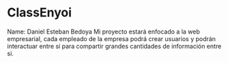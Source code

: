 # ClassEnyoi

Name: Daniel Esteban Bedoya
Mi proyecto estará enfocado a la web empresarial, cada empleado de la empresa podrá crear usuarios y podrán interactuar entre sí para compartir grandes cantidades de información entre si.
